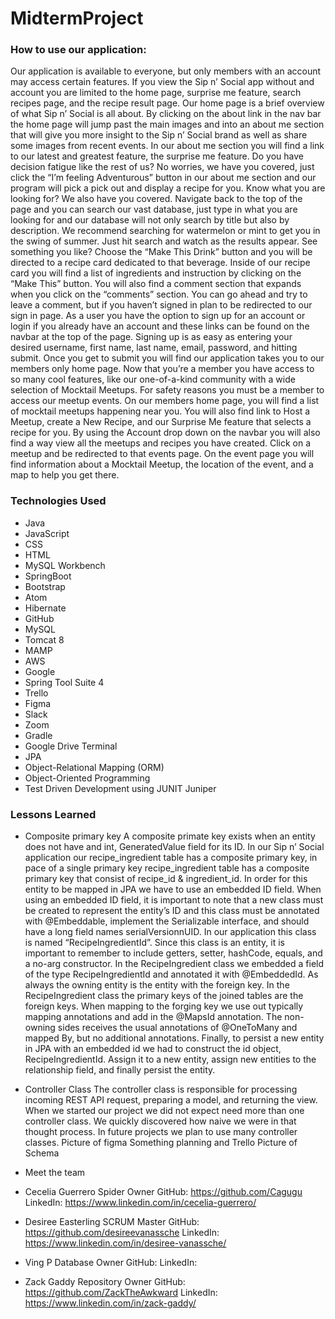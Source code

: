 # MidtermProject


### How to use our application:
Our application is available to everyone, but only members with an account may access certain features. If you view the Sip n’ Social app without and account you are limited to the home page, surprise me feature, search recipes page, and the recipe result page.
Our home page is a brief overview of what Sip n’ Social is all about. By clicking on the about link in the nav bar the home page will jump past the main images and into an about me section that will give you more insight to the Sip n’ Social brand as well as share some images from recent events.  In our about me section you will find a link to our latest and greatest feature, the surprise me feature. Do you have decision fatigue like the rest of us? No worries, we have you covered, just click the “I’m feeling Adventurous” button in our about me section and our program will pick a pick out and display a recipe for you.
Know what you are looking for? We also have you covered. Navigate back to the top of the page and you can search our vast database, just type in what you are looking for and our database will not only search by title but also by description. We recommend searching for watermelon or mint to get you in the swing of summer. Just hit search and watch as the results appear. See something you like? Choose the “Make This Drink” button and you will be directed to a recipe card dedicated to that beverage. Inside of our recipe card you will find a list of ingredients and instruction by clicking on the “Make This” button.
You will also find a comment section that expands when you click on the “comments” section. You can go ahead and try to leave a comment, but if you haven’t signed in plan to be redirected to our sign in page.
As a user you have the option to sign up for an account or login if you already have an account and these links can be found on the navbar at the top of the page. Signing up is as easy as entering your desired username, first name, last name, email, password, and hitting submit. Once you get to submit you will find our application takes you to our members only home page.
Now that you’re a member you have access to so many cool features, like our one-of-a-kind community with a wide selection of Mocktail Meetups. For safety reasons you must be a member to access our meetup events.  On our members home page, you will find a list of mocktail meetups happening near you. You will also find link to Host a Meetup, create a New Recipe, and our Surprise Me feature that selects a recipe for you. By using the Account drop down on the navbar you will also find a way view all the meetups and recipes you have created.
Click on a meetup and be redirected to that events page. On the event page you will find information about a Mocktail Meetup, the location of the event, and a map to help you get there.

### Technologies Used
- Java
- JavaScript
- CSS
- HTML
- MySQL Workbench
- SpringBoot
- Bootstrap
- Atom
- Hibernate
- GitHub
- MySQL
- Tomcat 8
- MAMP
- AWS
- Google
- Spring Tool Suite 4
- Trello
- Figma
- Slack
- Zoom
- Gradle
- Google Drive Terminal
- JPA
- Object-Relational Mapping (ORM)
- Object-Oriented Programming
- Test Driven Development using JUNIT Juniper




### Lessons Learned

- Composite primary key
A composite primate key exists when an entity does not have and int, GeneratedValue field for its ID. In our Sip n’ Social application our recipe_ingredient table has a composite primary key, in pace of a single primary key recipe_ingredient table has a composite primary key that consist of recipe_id & ingredient_id.
In order for this entity to be mapped in JPA we have to use an embedded ID field. When using an embedded ID field, it is important to note that a new class must be created to represent the entity’s ID and this class must be annotated with @Embeddable, implement the Serializable interface, and should have a long field names serialVersionnUID. In our application this class is named “RecipeIngredientId”. Since this class is an entity, it is important to remember to include getters, setter, hashCode, equals, and a no-arg constructor.
In the RecipeIngredient class we embedded a field of the type RecipeIngredientId and annotated it with @EmbeddedId. As always the owning entity is the entity with the foreign key. In the RecipeIngredient class the primary keys of the joined tables are the foreign keys. When mapping to the forging key we use out typically mapping annotations and add in the @MapsId annotation. The non-owning sides receives the usual annotations of  @OneToMany  and mapped By, but no additional annotations.
Finally, to persist a new entity in JPA with an embedded id we had to construct the id object, RecipeIngredientId. Assign it to a new entity, assign new entities to the relationship field, and finally persist the entity.

- Controller Class
The controller class is responsible for processing incoming REST API request, preparing a model, and returning the view. When we started our project we did not expect need more than one controller class. We quickly discovered how naive we were in that thought process. In future projects we plan to use many controller classes.
Picture of figma
Something planning and Trello
Picture of Schema


- Meet the team

- Cecelia Guerrero
Spider Owner
GitHub: https://github.com/Cagugu
LinkedIn: https://www.linkedin.com/in/cecelia-guerrero/

- Desiree Easterling
SCRUM Master
GitHub: https://github.com/desireevanassche
LinkedIn: https://www.linkedin.com/in/desiree-vanassche/

- Ving P
Database Owner
GitHub:
LinkedIn:

- Zack Gaddy
Repository Owner
GitHub: https://github.com/ZackTheAwkward
LinkedIn: https://www.linkedin.com/in/zack-gaddy/
